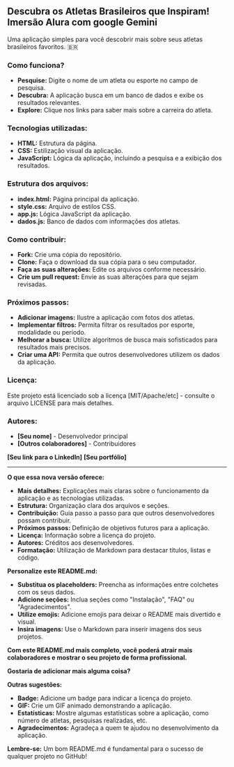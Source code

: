 ## Descubra os Atletas Brasileiros que Inspiram! Imersão Alura com google Gemini

Uma aplicação simples para você descobrir mais sobre seus atletas brasileiros favoritos. 🇧🇷

### Como funciona?
* **Pesquise:** Digite o nome de um atleta ou esporte no campo de pesquisa.
* **Descubra:** A aplicação busca em um banco de dados e exibe os resultados relevantes.
* **Explore:** Clique nos links para saber mais sobre a carreira do atleta.

### Tecnologias utilizadas:
* **HTML:** Estrutura da página.
* **CSS:** Estilização visual da aplicação.
* **JavaScript:** Lógica da aplicação, incluindo a pesquisa e a exibição dos resultados.

### Estrutura dos arquivos:
* **index.html:** Página principal da aplicação.
* **style.css:** Arquivo de estilos CSS.
* **app.js:** Lógica JavaScript da aplicação.
* **dados.js:** Banco de dados com informações dos atletas.

### Como contribuir:
* **Fork:** Crie uma cópia do repositório.
* **Clone:** Faça o download da sua cópia para o seu computador.
* **Faça as suas alterações:** Edite os arquivos conforme necessário.
* **Crie um pull request:** Envie as suas alterações para que sejam revisadas.

### Próximos passos:
* **Adicionar imagens:** Ilustre a aplicação com fotos dos atletas.
* **Implementar filtros:** Permita filtrar os resultados por esporte, modalidade ou período.
* **Melhorar a busca:** Utilize algoritmos de busca mais sofisticados para resultados mais precisos.
* **Criar uma API:** Permita que outros desenvolvedores utilizem os dados da aplicação.

### Licença:
Este projeto está licenciado sob a licença [MIT/Apache/etc] - consulte o arquivo LICENSE para mais detalhes.

### Autores:
* **[Seu nome]** - Desenvolvedor principal
* **[Outros colaboradores]** - Contribuidores

**[Seu link para o LinkedIn]**
**[Seu portfólio]**

---

**O que essa nova versão oferece:**

* **Mais detalhes:** Explicações mais claras sobre o funcionamento da aplicação e as tecnologias utilizadas.
* **Estrutura:** Organização clara dos arquivos e seções.
* **Contribuição:** Guia passo a passo para que outros desenvolvedores possam contribuir.
* **Próximos passos:** Definição de objetivos futuros para a aplicação.
* **Licença:** Informação sobre a licença do projeto.
* **Autores:** Créditos aos desenvolvedores.
* **Formatação:** Utilização de Markdown para destacar títulos, listas e código.

**Personalize este README.md:**

* **Substitua os placeholders:** Preencha as informações entre colchetes com os seus dados.
* **Adicione seções:** Inclua seções como "Instalação", "FAQ" ou "Agradecimentos".
* **Utilize emojis:** Adicione emojis para deixar o README mais divertido e visual.
* **Insira imagens:** Use o Markdown para inserir imagens dos seus projetos.

**Com este README.md mais completo, você poderá atrair mais colaboradores e mostrar o seu projeto de forma profissional.**

**Gostaria de adicionar mais alguma coisa?**

**Outras sugestões:**
* **Badge:** Adicione um badge para indicar a licença do projeto.
* **GIF:** Crie um GIF animado demonstrando a aplicação.
* **Estatísticas:** Mostre algumas estatísticas sobre a aplicação, como número de atletas, pesquisas realizadas, etc.
* **Agradecimentos:** Agradeça a quem te ajudou no desenvolvimento da aplicação.

**Lembre-se:** Um bom README.md é fundamental para o sucesso de qualquer projeto no GitHub!

